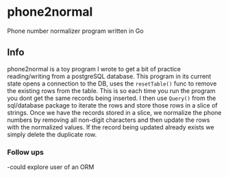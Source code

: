 # phone2normal
Phone number normalizer program written in Go

## Info 
phone2normal is a toy program I wrote to get a bit of practice reading/writing from a postgreSQL database. 
This program in its current state opens a connection to the DB, uses the ```resetTable()``` func to remove the existing rows from the table. 
This is so each time you run the program you dont get the same records being inserted. I then use ```Query()``` from the sql/database package to iterate the rows and store those rows in a slice of strings.
Once we have the records stored in a slice, we normalize the phone numbers by removing all non-digit characters and then update the rows with the normalized values.
If the record being updated already exists we simply delete the duplicate row.

### Follow ups
-could explore user of an ORM



